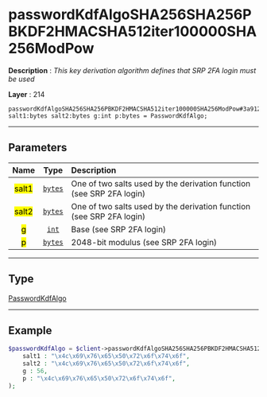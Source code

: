 # passwordKdfAlgoSHA256SHA256PBKDF2HMACSHA512iter100000SHA256ModPow

**Description** : *This key derivation algorithm defines that SRP 2FA login must be used*

**Layer** : 214

```tl
passwordKdfAlgoSHA256SHA256PBKDF2HMACSHA512iter100000SHA256ModPow#3a912d4a salt1:bytes salt2:bytes g:int p:bytes = PasswordKdfAlgo;
```

---

## Parameters

| Name | Type | Description |
| :---: | :---: | :--- |
| <mark>salt1</mark> | [`bytes`](type/bytes) | One of two salts used by the derivation function (see SRP 2FA login) |
| <mark>salt2</mark> | [`bytes`](type/bytes) | One of two salts used by the derivation function (see SRP 2FA login) |
| <mark>g</mark> | [`int`](type/int) | Base (see SRP 2FA login) |
| <mark>p</mark> | [`bytes`](type/bytes) | 2048-bit modulus (see SRP 2FA login) |

---

## Type

[PasswordKdfAlgo](type/PasswordKdfAlgo)

---

## Example

```php
$passwordKdfAlgo = $client->passwordKdfAlgoSHA256SHA256PBKDF2HMACSHA512iter100000SHA256ModPow(
	salt1 : "\x4c\x69\x76\x65\x50\x72\x6f\x74\x6f",
	salt2 : "\x4c\x69\x76\x65\x50\x72\x6f\x74\x6f",
	g : 56,
	p : "\x4c\x69\x76\x65\x50\x72\x6f\x74\x6f",
);
```